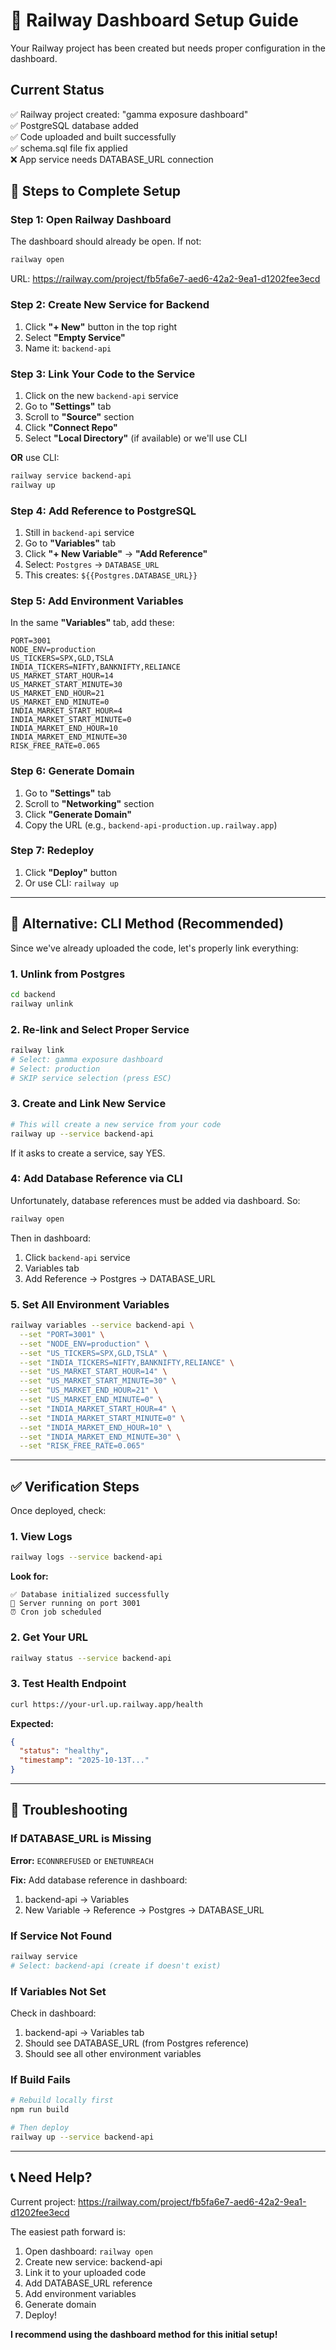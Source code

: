 # 🚂 Railway Dashboard Setup Guide

Your Railway project has been created but needs proper configuration in the dashboard.

## Current Status

✅ Railway project created: "gamma exposure dashboard"  
✅ PostgreSQL database added  
✅ Code uploaded and built successfully  
✅ schema.sql file fix applied  
❌ App service needs DATABASE_URL connection

## 🔧 Steps to Complete Setup

### Step 1: Open Railway Dashboard

The dashboard should already be open. If not:
```bash
railway open
```

URL: https://railway.com/project/fb5fa6e7-aed6-42a2-9ea1-d1202fee3ecd

### Step 2: Create New Service for Backend

1. Click **"+ New"** button in the top right
2. Select **"Empty Service"**
3. Name it: `backend-api`

### Step 3: Link Your Code to the Service

1. Click on the new `backend-api` service
2. Go to **"Settings"** tab
3. Scroll to **"Source"** section
4. Click **"Connect Repo"**
5. Select **"Local Directory"** (if available) or we'll use CLI

**OR** use CLI:
```bash
railway service backend-api
railway up
```

### Step 4: Add Reference to PostgreSQL

1. Still in `backend-api` service
2. Go to **"Variables"** tab
3. Click **"+ New Variable"** → **"Add Reference"**
4. Select: `Postgres` → `DATABASE_URL`
5. This creates: `${{Postgres.DATABASE_URL}}`

### Step 5: Add Environment Variables

In the same **"Variables"** tab, add these:

```
PORT=3001
NODE_ENV=production
US_TICKERS=SPX,GLD,TSLA
INDIA_TICKERS=NIFTY,BANKNIFTY,RELIANCE
US_MARKET_START_HOUR=14
US_MARKET_START_MINUTE=30
US_MARKET_END_HOUR=21
US_MARKET_END_MINUTE=0
INDIA_MARKET_START_HOUR=4
INDIA_MARKET_START_MINUTE=0
INDIA_MARKET_END_HOUR=10
INDIA_MARKET_END_MINUTE=30
RISK_FREE_RATE=0.065
```

### Step 6: Generate Domain

1. Go to **"Settings"** tab
2. Scroll to **"Networking"** section
3. Click **"Generate Domain"**
4. Copy the URL (e.g., `backend-api-production.up.railway.app`)

### Step 7: Redeploy

1. Click **"Deploy"** button
2. Or use CLI: `railway up`

---

## 🎯 Alternative: CLI Method (Recommended)

Since we've already uploaded the code, let's properly link everything:

### 1. Unlink from Postgres

```bash
cd backend
railway unlink
```

### 2. Re-link and Select Proper Service

```bash
railway link
# Select: gamma exposure dashboard
# Select: production
# SKIP service selection (press ESC)
```

### 3. Create and Link New Service

```bash
# This will create a new service from your code
railway up --service backend-api
```

If it asks to create a service, say YES.

### 4: Add Database Reference via CLI

Unfortunately, database references must be added via dashboard. So:

```bash
railway open
```

Then in dashboard:
1. Click `backend-api` service
2. Variables tab
3. Add Reference → Postgres → DATABASE_URL

### 5. Set All Environment Variables

```bash
railway variables --service backend-api \
  --set "PORT=3001" \
  --set "NODE_ENV=production" \
  --set "US_TICKERS=SPX,GLD,TSLA" \
  --set "INDIA_TICKERS=NIFTY,BANKNIFTY,RELIANCE" \
  --set "US_MARKET_START_HOUR=14" \
  --set "US_MARKET_START_MINUTE=30" \
  --set "US_MARKET_END_HOUR=21" \
  --set "US_MARKET_END_MINUTE=0" \
  --set "INDIA_MARKET_START_HOUR=4" \
  --set "INDIA_MARKET_START_MINUTE=0" \
  --set "INDIA_MARKET_END_HOUR=10" \
  --set "INDIA_MARKET_END_MINUTE=30" \
  --set "RISK_FREE_RATE=0.065"
```

---

## ✅ Verification Steps

Once deployed, check:

### 1. View Logs
```bash
railway logs --service backend-api
```

**Look for:**
```
✅ Database initialized successfully
🚀 Server running on port 3001
⏰ Cron job scheduled
```

### 2. Get Your URL
```bash
railway status --service backend-api
```

### 3. Test Health Endpoint
```bash
curl https://your-url.up.railway.app/health
```

**Expected:**
```json
{
  "status": "healthy",
  "timestamp": "2025-10-13T..."
}
```

---

## 🐛 Troubleshooting

### If DATABASE_URL is Missing

**Error:** `ECONNREFUSED` or `ENETUNREACH`

**Fix:** Add database reference in dashboard:
1. backend-api → Variables
2. New Variable → Reference → Postgres → DATABASE_URL

### If Service Not Found

```bash
railway service
# Select: backend-api (create if doesn't exist)
```

### If Variables Not Set

Check in dashboard:
1. backend-api → Variables tab
2. Should see DATABASE_URL (from Postgres reference)
3. Should see all other environment variables

### If Build Fails

```bash
# Rebuild locally first
npm run build

# Then deploy
railway up --service backend-api
```

---

## 📞 Need Help?

Current project: https://railway.com/project/fb5fa6e7-aed6-42a2-9ea1-d1202fee3ecd

The easiest path forward is:
1. Open dashboard: `railway open`
2. Create new service: backend-api
3. Link it to your uploaded code
4. Add DATABASE_URL reference
5. Add environment variables
6. Generate domain
7. Deploy!

**I recommend using the dashboard method for this initial setup!**
